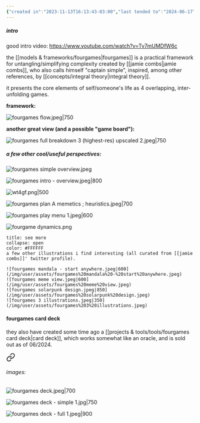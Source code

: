 ```yaml
---
{"created in":"2023-11-13T16:13:43-03:00","last tended to":"2024-06-17T19:57:52-03:00","dg-publish":true,"tags":["framework","player","🌿"],"aliases":["fourgame dynamics","4game dynamics","4games"],"permalink":"/models-and-frameworks/fourgames/","dgPassFrontmatter":true,"created":"2023-11-13T16:13:43.432-03:00","updated":"2024-06-17T20:46:48.542-03:00"}
---
```


##### intro

good intro video: https://www.youtube.com/watch?v=Tv7mUMDfW6c

the [[models & frameworks/fourgames\|fourgames]] is a practical framework for untangling/simplifying complexity created by [[jamie combs\|jamie combs]], who also calls himself "captain simple", inspired, among other references, by [[concepts/integral theory\|integral theory]].

it presents the core elements of self/someone's life as 4 overlapping, inter-unfolding games.

**framework:**

![fourgames flow.jpeg|750](/img/user/assets/fourgames%20flow.jpeg)

**another great view (and a possible "game board"):**

![fourgames full breakdown 3 (highest-res) upscaled 2.jpeg|750](/img/user/assets/fourgames%20full%20breakdown%203%20(highest-res)%20upscaled%202.jpeg)

##### a few other cool/useful perspectives:

![fourgames simple overview.jpeg](/img/user/images/models%20&%20frameworks/fourgames%20simple%20overview.jpeg)

![fourgames intro - overview.jpeg|800](/img/user/images/models%20&%20frameworks/fourgames%20intro%20-%20overview.jpeg)

![wt4gf.png|500](/img/user/assets/wt4gf.png)

![fourgames plan A memetics ; heuristics.jpeg|700](/img/user/images/models%20&%20frameworks/fourgames%20plan%20A%20memetics%20;%20heuristics.jpeg)

![fourgames play menu 1.jpeg|600](/img/user/assets/fourgames%20play%20menu%201.jpeg)

![fourgame dynamics.png](/img/user/images/models%20&%20frameworks/fourgame%20dynamics.png)

```ad-info
title: see more
collapse: open
color: #FFFFFF
a few other illustrations i find interesting (all curated from [[jamie combs]]' twitter profile).

![fourgames mandala - start anywhere.jpeg|600](/img/user/assets/fourgames%20mandala%20-%20start%20anywhere.jpeg)
![fourgames meme view.jpeg|600](/img/user/assets/fourgames%20meme%20view.jpeg)
![fourgames solarpunk design.jpeg|850](/img/user/assets/fourgames%20solarpunk%20design.jpeg)
![fourgames 3 illustrations.jpeg|350](/img/user/assets/fourgames%203%20illustrations.jpeg)
```

#### fourgames card deck

they also have created some time ago a [[projects & tools/tools/fourgames card deck\|card deck]], which works somewhat like an oracle, and is sold out as of 06/2024.


<div class="transclusion internal-embed is-loaded"><a class="markdown-embed-link" href="/projects-and-tools/tools/fourgames-card-deck/#images" aria-label="Open link"><svg xmlns="http://www.w3.org/2000/svg" width="24" height="24" viewBox="0 0 24 24" fill="none" stroke="currentColor" stroke-width="2" stroke-linecap="round" stroke-linejoin="round" class="svg-icon lucide-link"><path d="M10 13a5 5 0 0 0 7.54.54l3-3a5 5 0 0 0-7.07-7.07l-1.72 1.71"></path><path d="M14 11a5 5 0 0 0-7.54-.54l-3 3a5 5 0 0 0 7.07 7.07l1.71-1.71"></path></svg></a><div class="markdown-embed">



###### images:

![fourgames deck.jpeg|700](/img/user/assets/fourgames%20deck.jpeg)

![fourgames deck - simple 1.jpg|750](/img/user/assets/fourgames%20deck%20-%20simple%201.jpg)

![fourgames deck - full 1.jpeg|900](/img/user/assets/fourgames%20deck%20-%20full%201.jpeg)

</div></div>
